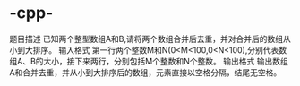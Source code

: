 # -cpp-
题目描述 已知两个整型数组A和B,请将两个数组合并后去重，并对合并后的数组从小到大排序。  输入格式 第一行两个整数M和N(0&lt;M&lt;100,0&lt;N&lt;100),分别代表数组A、B的大小，接下来两行，分别包括M个整数和N个整数。  输出格式 输出数组A和合并去重，并从小到大排序后的数组，元素直接以空格分隔，结尾无空格。
